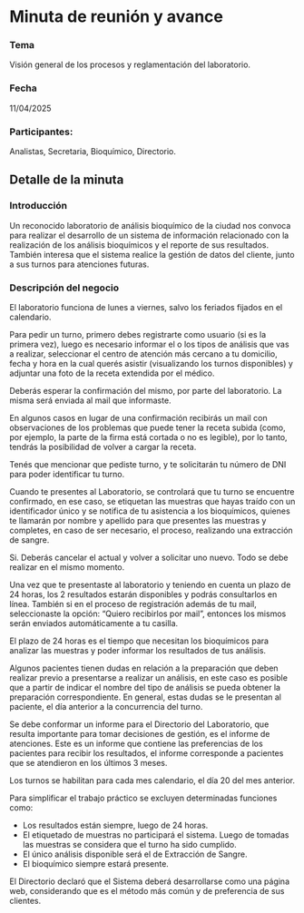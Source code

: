 # Minuta de reunión y avance

### Tema

Visión general de los procesos y reglamentación del laboratorio.

### Fecha

11/04/2025

### Participantes:

Analistas, Secretaria, Bioquímico, Directorio.

## Detalle de la minuta

### Introducción

Un reconocido laboratorio de análisis bioquímico de la ciudad nos convoca para realizar el desarrollo de un sistema de información relacionado con la realización de los análisis bioquímicos y el reporte de sus resultados. También interesa que el sistema realice la gestión de datos del cliente, junto a sus turnos para atenciones futuras.

### Descripción del negocio

El laboratorio funciona de lunes a viernes, salvo los feriados fijados en el calendario.

Para pedir un turno, primero debes registrarte como usuario (si es la primera vez), luego es necesario informar el o los tipos de análisis que vas a realizar, seleccionar el centro de atención más cercano a tu domicilio, fecha y hora en la cual querés asistir (visualizando los turnos disponibles) y adjuntar una foto de la receta extendida por el médico.

Deberás esperar la confirmación del mismo, por parte del laboratorio. La misma será enviada al mail que informaste.

En algunos casos en lugar de una confirmación recibirás un mail con observaciones de los problemas que puede tener la receta subida (como, por ejemplo, la parte de la firma está cortada o no es legible), por lo tanto, tendrás la posibilidad de volver a cargar la receta.

Tenés que mencionar que pediste turno, y te solicitarán tu número de DNI para poder identificar tu turno.

Cuando te presentes al Laboratorio, se controlará que tu turno se encuentre confirmado, en ese caso, se etiquetan las muestras que hayas traído con un identificador único y se notifica de tu asistencia a los bioquímicos, quienes te llamarán por nombre y apellido para que presentes las muestras y completes, en caso de ser necesario, el proceso, realizando una extracción de sangre.

Si. Deberás cancelar el actual y volver a solicitar uno nuevo. Todo se debe realizar en el mismo momento.

Una vez que te presentaste al laboratorio y teniendo en cuenta un plazo de 24 horas, los 2 resultados estarán disponibles y podrás consultarlos en línea. También si en el proceso de registración además de tu mail, seleccionaste la opción: “Quiero recibirlos por mail”, entonces los mismos serán enviados automáticamente a tu casilla.

El plazo de 24 horas es el tiempo que necesitan los bioquímicos para analizar las muestras y poder informar los resultados de tus análisis.

Algunos pacientes tienen dudas en relación a la preparación que deben realizar previo a presentarse a realizar un análisis, en este caso es posible que a partir de indicar el nombre del tipo de análisis se pueda obtener la preparación correspondiente. En general, estas dudas se le presentan al paciente, el día anterior a la concurrencia del turno.

Se debe conformar un informe para el Directorio del Laboratorio, que resulta importante para tomar decisiones de gestión, es el informe de atenciones. Este es un informe que contiene las preferencias de los pacientes para recibir los resultados, el informe corresponde a pacientes que se atendieron en los últimos 3 meses.

Los turnos se habilitan para cada mes calendario, el día 20 del mes anterior.

Para simplificar el trabajo práctico se excluyen determinadas funciones como:

- Los resultados están siempre, luego de 24 horas.
- El etiquetado de muestras no participará el sistema. Luego de tomadas las muestras se considera que el turno ha sido cumplido.
- El único análisis disponible será el de Extracción de Sangre.
- El bioquímico siempre estará presente.

El Directorio declaró que el Sistema deberá desarrollarse como una página web, considerando que es el método más común y de preferencia de sus clientes.
